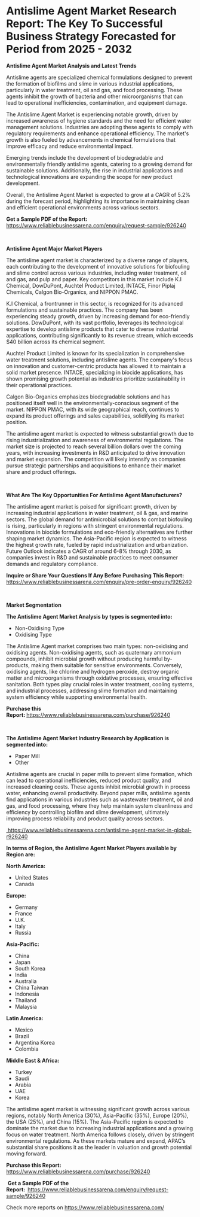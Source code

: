 <p><h1>Antislime Agent Market Research Report: The Key To Successful Business Strategy Forecasted for Period from 2025 - 2032</h1></p><p><strong>Antislime Agent Market Analysis and Latest Trends</strong></p>
<p><p>Antislime agents are specialized chemical formulations designed to prevent the formation of biofilms and slime in various industrial applications, particularly in water treatment, oil and gas, and food processing. These agents inhibit the growth of bacteria and other microorganisms that can lead to operational inefficiencies, contamination, and equipment damage.</p><p>The Antislime Agent Market is experiencing notable growth, driven by increased awareness of hygiene standards and the need for efficient water management solutions. Industries are adopting these agents to comply with regulatory requirements and enhance operational efficiency. The market's growth is also fueled by advancements in chemical formulations that improve efficacy and reduce environmental impact.</p><p>Emerging trends include the development of biodegradable and environmentally friendly antislime agents, catering to a growing demand for sustainable solutions. Additionally, the rise in industrial applications and technological innovations are expanding the scope for new product development.</p><p>Overall, the Antislime Agent Market is expected to grow at a CAGR of 5.2% during the forecast period, highlighting its importance in maintaining clean and efficient operational environments across various sectors.</p></p>
<p><strong>Get a Sample PDF of the Report:&nbsp;</strong> <a href="https://www.reliablebusinessarena.com/enquiry/request-sample/926240?utm_campaign=2175&utm_medium=2&utm_source=Github&utm_content=ia&utm_term=24032025&utm_id=antislime-agent">https://www.reliablebusinessarena.com/enquiry/request-sample/926240</a></p>
<p>&nbsp;</p>
<p><strong>Antislime Agent Major Market Players</strong></p>
<p><p>The antislime agent market is characterized by a diverse range of players, each contributing to the development of innovative solutions for biofouling and slime control across various industries, including water treatment, oil and gas, and pulp and paper. Key competitors in this market include K.I Chemical, DowDuPont, Auchtel Product Limited, INTACE, Finor Piplaj Chemicals, Calgon Bio-Organics, and NIPPON PMAC.</p><p>K.I Chemical, a frontrunner in this sector, is recognized for its advanced formulations and sustainable practices. The company has been experiencing steady growth, driven by increasing demand for eco-friendly solutions. DowDuPont, with its vast portfolio, leverages its technological expertise to develop antislime products that cater to diverse industrial applications, contributing significantly to its revenue stream, which exceeds $40 billion across its chemical segment.</p><p>Auchtel Product Limited is known for its specialization in comprehensive water treatment solutions, including antislime agents. The company's focus on innovation and customer-centric products has allowed it to maintain a solid market presence. INTACE, specializing in biocide applications, has shown promising growth potential as industries prioritize sustainability in their operational practices.</p><p>Calgon Bio-Organics emphasizes biodegradable solutions and has positioned itself well in the environmentally-conscious segment of the market. NIPPON PMAC, with its wide geographical reach, continues to expand its product offerings and sales capabilities, solidifying its market position.</p><p>The antislime agent market is expected to witness substantial growth due to rising industrialization and awareness of environmental regulations. The market size is projected to reach several billion dollars over the coming years, with increasing investments in R&D anticipated to drive innovation and market expansion. The competition will likely intensify as companies pursue strategic partnerships and acquisitions to enhance their market share and product offerings.</p></p>
<p>&nbsp;</p>
<p><strong>What Are The Key Opportunities For Antislime Agent Manufacturers?</strong></p>
<p><p>The antislime agent market is poised for significant growth, driven by increasing industrial applications in water treatment, oil & gas, and marine sectors. The global demand for antimicrobial solutions to combat biofouling is rising, particularly in regions with stringent environmental regulations. Innovations in biocide formulations and eco-friendly alternatives are further shaping market dynamics. The Asia-Pacific region is expected to witness the highest growth rate, fueled by rapid industrialization and urbanization. Future Outlook indicates a CAGR of around 6-8% through 2030, as companies invest in R&D and sustainable practices to meet consumer demands and regulatory compliance.</p></p>
<p><strong>Inquire or Share Your Questions If Any Before Purchasing This Report:</strong> <a href="https://www.reliablebusinessarena.com/enquiry/pre-order-enquiry/926240?utm_campaign=2175&utm_medium=2&utm_source=Github&utm_content=ia&utm_term=24032025&utm_id=antislime-agent">https://www.reliablebusinessarena.com/enquiry/pre-order-enquiry/926240</a></p>
<p>&nbsp;</p>
<p><strong>Market Segmentation</strong></p>
<p><strong>The Antislime Agent Market Analysis by types is segmented into:</strong></p>
<p><ul><li>Non-Oxidising Type</li><li>Oxidising Type</li></ul></p>
<p><p>The Antislime Agent market comprises two main types: non-oxidising and oxidising agents. Non-oxidising agents, such as quaternary ammonium compounds, inhibit microbial growth without producing harmful by-products, making them suitable for sensitive environments. Conversely, oxidising agents, like chlorine and hydrogen peroxide, destroy organic matter and microorganisms through oxidative processes, ensuring effective sanitation. Both types play crucial roles in water treatment, cooling systems, and industrial processes, addressing slime formation and maintaining system efficiency while supporting environmental health.</p></p>
<p><strong>Purchase this Report:&nbsp;</strong><a href="https://www.reliablebusinessarena.com/purchase/926240?utm_campaign=2175&utm_medium=2&utm_source=Github&utm_content=ia&utm_term=24032025&utm_id=antislime-agent">https://www.reliablebusinessarena.com/purchase/926240</a></p>
<p>&nbsp;</p>
<p><strong>The Antislime Agent Market Industry Research by Application is segmented into:</strong></p>
<p><ul><li>Paper Mill</li><li>Other</li></ul></p>
<p><p>Antislime agents are crucial in paper mills to prevent slime formation, which can lead to operational inefficiencies, reduced product quality, and increased cleaning costs. These agents inhibit microbial growth in process water, enhancing overall productivity. Beyond paper mills, antislime agents find applications in various industries such as wastewater treatment, oil and gas, and food processing, where they help maintain system cleanliness and efficiency by controlling biofilm and slime development, ultimately improving process reliability and product quality across sectors.</p></p>
<p><a href="https://www.reliablebusinessarena.com/antislime-agent-market-in-global-r926240?utm_campaign=2175&utm_medium=2&utm_source=Github&utm_content=ia&utm_term=24032025&utm_id=antislime-agent">&nbsp;https://www.reliablebusinessarena.com/antislime-agent-market-in-global-r926240</a></p>
<p><strong>In terms of Region, the Antislime Agent Market Players available by Region are:</strong></p>
<p>
    <p> <strong> North America: </strong>
        <ul>
            <li>United States</li>
            <li>Canada</li>
        </ul>
        </p> 
    <p> <strong> Europe: </strong>
        <ul>
            <li>Germany</li>
            <li>France</li>
            <li>U.K.</li>
            <li>Italy</li>
            <li>Russia</li>
        </ul>
        </p> 
    <p> <strong> Asia-Pacific: </strong>
        <ul>
            <li>China</li>
            <li>Japan</li>
            <li>South Korea</li>
            <li>India</li>
            <li>Australia</li>
            <li>China Taiwan</li>
            <li>Indonesia</li>
            <li>Thailand</li>
            <li>Malaysia</li>
        </ul>
        </p> 
    <p> <strong> Latin America: </strong>
        <ul>
            <li>Mexico</li>
            <li>Brazil</li>
            <li>Argentina Korea</li>
            <li>Colombia</li>
        </ul>
        </p> 
    <p> <strong> Middle East & Africa: </strong>
        <ul>
            <li>Turkey</li>
            <li>Saudi</li>
            <li>Arabia</li>
            <li>UAE</li>
            <li>Korea</li>
        </ul>
    </p>
    </p>
<p><p>The antislime agent market is witnessing significant growth across various regions, notably North America (30%), Asia-Pacific (35%), Europe (20%), the USA (25%), and China (15%). The Asia-Pacific region is expected to dominate the market due to increasing industrial applications and a growing focus on water treatment. North America follows closely, driven by stringent environmental regulations. As these markets mature and expand, APAC’s substantial share positions it as the leader in valuation and growth potential moving forward.</p></p>
<p><strong>Purchase this Report: </strong><a href="https://www.reliablebusinessarena.com/purchase/926240?utm_campaign=2175&utm_medium=2&utm_source=Github&utm_content=ia&utm_term=24032025&utm_id=antislime-agent">https://www.reliablebusinessarena.com/purchase/926240</a></p>
<p>&nbsp;<strong>Get a Sample PDF of the Report:&nbsp;&nbsp;</strong><a href="https://www.reliablebusinessarena.com/enquiry/request-sample/926240?utm_campaign=2175&utm_medium=2&utm_source=Github&utm_content=ia&utm_term=24032025&utm_id=antislime-agent">https://www.reliablebusinessarena.com/enquiry/request-sample/926240</a></p>
<p><strong></strong></p>
<p>Check more reports on <a href="https://www.reliablebusinessarena.com/?utm_campaign=2175&utm_medium=2&utm_source=Github&utm_content=ia&utm_term=24032025&utm_id=antislime-agent">https://www.reliablebusinessarena.com/</a></p>